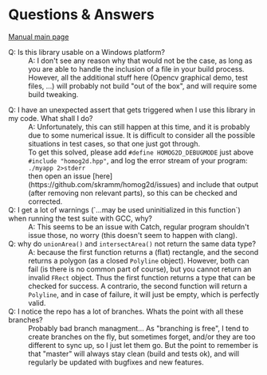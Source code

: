 # Questions & Answers

[Manual main page](homog2d_manual.md)

<dl>
<dt>
Q: Is this library usable on a Windows platform?
</dt>
<dd>
A: I don't see any reason why that would not be the case, as long as you are able to handle the inclusion of a file in your build process.
However, all the additional stuff here (Opencv graphical demo, test files, ...) will probably not build "out of the box", and will require some build tweaking.
</dd>

<a name="assert_trigger"></a>
<dt>
Q: I have an unexpected assert that gets triggered when I use this library in my code.
What shall I do?
</dt>
<dd>
A: Unfortunately, this can still happen at this time, and it is probably due to some numerical issue.
It is difficult to consider all the possible situations in test cases, so that one just got through.<br>
To get this solved,
please add <code>#define HOMOG2D_DEBUGMODE</code> just above <code>#include "homog2d.hpp"</code>,
and log the error stream of your program:<br>
<code>./myapp 2>stderr</code><br>
then open an issue [here](https://github.com/skramm/homog2d/issues) and include that output (after removing non relevant parts), so this can be checked and corrected.
</dd>

<dt>
Q: I get a lot of warnings (`...may be used uninitialized in this function`) when running the test suite with GCC, why?
</dt>
<dd>
A: This seems to be an issue with Catch, regular program shouldn't issue those, no worry
(this doesn't seem to happen with clang).
</dd>


<dt>
Q: why do
<code>unionArea()</code> and <code>intersectArea()</code> not return the same data type?
</dt>
<dd>
A: because the first function returns a (flat) rectangle, and the second returns a polygon (as a closed <code>Polyline</code> object).
However, both can fail (is there is no common part of course), but you cannot return an invalid <code>FRect</code> object.
Thus the first function returns a type that can be checked for success.
A contrario, the second function will return a <code>Polyline</code>, and in case of failure, it will just be empty, which is perfectly valid.
</dd>

<dt>
Q: I notice the repo has a lot of branches. Whats the point with all these branches?
</dt>
<dd>
Probably bad branch managment...
As "branching is free", I tend to create branches on the fly, but sometimes forget, and/or they are too different to sync up, so I just let them go.
But the point to remember is that "master" will always stay clean (build and tests ok), and will regularly be updated with bugfixes and new features.
</dd>

</dl>

